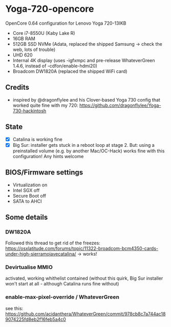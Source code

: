 # Yoga-720-opencore
OpenCore 0.64 configuration for Lenovo Yoga 720-13IKB
- Core i7-8550U (Kaby Lake R)
- 16GB RAM
- 512GB SSD NVMe (Adata, replaced the shipped Samsung -> check the web, lots of trouble)
- UHD 620
- Internal 4K display (uses -igfxmpc and pre-release WhateverGreen 1.4.6, instead of -cdfon/enable-hdmi20)
- Broadcom DW1820A (replaced the shipped WiFi card)

## Credits
- inspired by @dragonflylee and his Clover-based Yoga 730 config that worked quite fine with my 720:  https://github.com/dragonflylee/Yoga-730-hackintosh 

## State 
- [x] Catalina is working fine
- [x] Big Sur: installer gets stuck in a reboot loop at stage 2. 
               But: using a preinstalled volume (e.g. by another Mac/OC-Hack) works fine with this configuration! 
               Any hints welcome

## BIOS/Firmware settings
- Virtualization on
- Intel SGX off
- Secure Boot off
- SATA to AHCI

## Some details

### DW1820A 
Followed this thread to get rid of the freezes: https://osxlatitude.com/forums/topic/11322-broadcom-bcm4350-cards-under-high-sierramojavecatalina/
-> works! 

### Devirtualise MMIO
activated, working whithelist contained 
(without this quirk, Big Sur installer won't start at all - although Catalina runs fine without)

### enable-max-pixel-override / WhateverGreen
see this:
https://github.com/acidanthera/WhateverGreen/commit/978cb8c7a744ac189074225fd8eb2f16feb5a4c0

